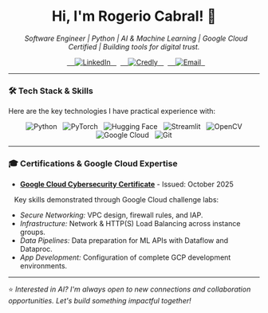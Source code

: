 <h1 align="center">Hi, I'm Rogerio Cabral! 👋</h1>
<p align="center">
  <em>Software Engineer | Python | AI & Machine Learning | Google Cloud Certified | Building tools for digital trust.</em>
</p>

<p align="center">
  <a href="https://www.linkedin.com/in/rog%C3%A9rio-cabral-609072397/" target="_blank" rel="noopener noreferrer">
    <img src="https://img.shields.io/badge/LinkedIn-Connect-0A66C2?style=for-the-badge&logo=linkedin&logoColor=white" alt="LinkedIn"/>
  </a>
  <a href="https://www.credly.com/earner/dashboard" target="_blank" rel="noopener noreferrer">
    <img src="https://img.shields.io/badge/Credly-Credentials-1f972d?style=for-the-badge&logo=credly&logoColor=white" alt="Credly"/>
  </a>
  <a href="mailto:rogeriocabraldev@gmail.com" target="_blank" rel="noopener noreferrer">
    <img src="https://img.shields.io/badge/Email-Get_in_Touch-D14836?style=for-the-badge&logo=gmail&logoColor=white" alt="Email"/>
  </a>
</p>

---

### 🛠 Tech Stack & Skills

Here are the key technologies I have practical experience with:

<p align="center">
  <img src="https://img.shields.io/badge/Python-3776AB?style=for-the-badge&logo=python&logoColor=white" alt="Python"/>
  <img src="https://img.shields.io/badge/PyTorch-EE4C2C?style=for-the-badge&logo=pytorch&logoColor=white" alt="PyTorch"/>
  <img src="https://img.shields.io/badge/Hugging_Face-Transformers-FFD21E?style=for-the-badge&logo=huggingface&logoColor=black" alt="Hugging Face"/>
  <img src="https://img.shields.io/badge/Streamlit-FF4B4B?style=for-the-badge&logo=streamlit&logoColor=white" alt="Streamlit"/>
  <img src="https://img.shields.io/badge/OpenCV-5C3EE8?style=for-the-badge&logo=opencv&logoColor=white" alt="OpenCV"/>
  <img src="https://img.shields.io/badge/Google_Cloud-4285F4?style=for-the-badge&logo=google-cloud&logoColor=white" alt="Google Cloud"/>
  <img src="https://img.shields.io/badge/Git-F05033?style=for-the-badge&logo=git&logoColor=white" alt="Git"/>
</p>

---

### 🎓 Certifications & Google Cloud Expertise

- **[Google Cloud Cybersecurity Certificate](https://www.credly.com/earner/dashboard)** - Issued: October 2025

 
 Key skills demonstrated through Google Cloud challenge labs:
- *Secure Networking:* VPC design, firewall rules, and IAP.
- *Infrastructure:* Network & HTTP(S) Load Balancing across instance groups.
- *Data Pipelines:* Data preparation for ML APIs with Dataflow and Dataproc.
- *App Development:* Configuration of complete GCP development environments.

---

⭐ *Interested in AI? I'm always open to new connections and collaboration opportunities. Let's build something impactful together!*

